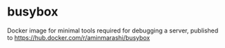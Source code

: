 # busybox

Docker image for minimal tools required for debugging a server, published to https://hub.docker.com/r/aminmarashi/busybox
